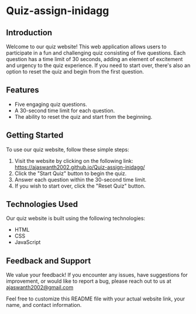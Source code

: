 # Quiz-assign-inidagg

## Introduction
Welcome to our quiz website! This web application allows users to participate in a fun and challenging quiz consisting of five questions. Each question has a time limit of 30 seconds, adding an element of excitement and urgency to the quiz experience. If you need to start over, there's also an option to reset the quiz and begin from the first question.

## Features
- Five engaging quiz questions.
- A 30-second time limit for each question.
- The ability to reset the quiz and start from the beginning.

## Getting Started
To use our quiz website, follow these simple steps:

1. Visit the website by clicking on the following link: https://ajaswanth2002.github.io/Quiz-assign-inidagg/
2. Click the "Start Quiz" button to begin the quiz.
3. Answer each question within the 30-second time limit.
4. If you wish to start over, click the "Reset Quiz" button.

## Technologies Used
Our quiz website is built using the following technologies:
- HTML
- CSS
- JavaScript

## Feedback and Support
We value your feedback! If you encounter any issues, have suggestions for improvement, or would like to report a bug, please reach out to us at ajaswanth2002@gmail.com



Feel free to customize this README file with your actual website link, your name, and contact information.

